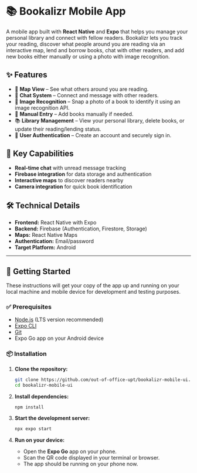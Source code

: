 # 📚 Bookalizr Mobile App

A mobile app built with **React Native** and **Expo** that helps you manage your personal library and connect with fellow readers. Bookalizr lets you track your reading, discover what people around you are reading via an interactive map, lend and borrow books, chat with other readers, and add new books either manually or using a photo with image recognition.

## ✨ Features

* 📍 **Map View** – See what others around you are reading.
* 💬 **Chat System** – Connect and message with other readers.
* 📸 **Image Recognition** – Snap a photo of a book to identify it using an image recognition API.
* 📝 **Manual Entry** – Add books manually if needed.
* 📚 **Library Management** – View your personal library, delete books, or update their reading/lending status.
* 🔐 **User Authentication** – Create an account and securely sign in.

## 🌟 Key Capabilities

* **Real-time chat** with unread message tracking
* **Firebase integration** for data storage and authentication
* **Interactive maps** to discover readers nearby
* **Camera integration** for quick book identification

## 🛠️ Technical Details

* **Frontend:** React Native with Expo
* **Backend:** Firebase (Authentication, Firestore, Storage)
* **Maps:** React Native Maps
* **Authentication:** Email/password
* **Target Platform:** Android

---

## 🚀 Getting Started

These instructions will get your copy of the app up and running on your local machine and mobile device for development and testing purposes.

### ✅ Prerequisites

* [Node.js](https://nodejs.org/) (LTS version recommended)
* [Expo CLI](https://docs.expo.dev/get-started/installation/)
* [Git](https://git-scm.com/)
* Expo Go app on your Android device

### 📦 Installation

1. **Clone the repository:**

   ```bash
   git clone https://github.com/out-of-office-upt/bookalizr-mobile-ui.git
   cd bookalizr-mobile-ui
   ```

2. **Install dependencies:**

   ```bash
   npm install
   ```

3. **Start the development server:**

   ```bash
   npx expo start
   ```

4. **Run on your device:**

   * Open the **Expo Go** app on your phone.
   * Scan the QR code displayed in your terminal or browser.
   * The app should be running on your phone now.

  ##
